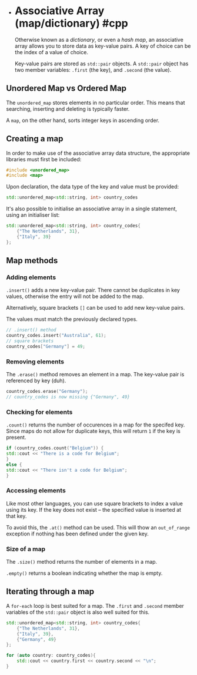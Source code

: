 - # Associative Array (map/dictionary) #cpp 
  Otherwise known as a *dictionary*, or even a *hash map*, an associative array allows you to store data as key-value pairs. A key of choice can be the index of a value of choice.
  
  Key-value pairs are stored as `std::pair` objects. A `std::pair` object has two member variables: `.first` (the key), and `.second` (the value).
## Unordered Map vs Ordered Map
The `unordered_map` stores elements in no particular order. This means that searching, inserting and deleting is typically faster.

A `map`, on the other hand, sorts integer keys in ascending order.
## Creating a map
In order to make use of the associative array data structure, the appropriate libraries must first be included:
```cpp
#include <unordered_map>
#include <map>
```
Upon declaration, the data type of the key and value must be provided:
```cpp
std::unordered_map<std::string, int> country_codes
```
It's also possible to initialise an associative array in a single statement, using an initialiser list:
```cpp
std::unordered_map<std::string, int> country_codes{
	{"The Netherlands", 31},
	{"Italy", 39}
};
```
## Map methods
### Adding elements
`.insert()` adds a new key-value pair. There cannot be duplicates in key values, otherwise the entry will not be added to the map.

Alternatively, square brackets `[]` can be used to add new key-value pairs.

The values must match the previously declared types.
```cpp
// .insert() method
country_codes.insert("Australia", 61);
// square brackets
country_codes["Germany"] = 49;
```
### Removing elements
The `.erase()` method removes an element in a map. The key-value pair is referenced by key (duh).
```cpp
country_codes.erase("Germany");
// country_codes is now missing {"Germany", 49}
```
### Checking for elements
`.count()` returns the number of occurences in a map for the specifed key. Since maps do not allow for duplicate keys, this will return `1` if the key is present.
```cpp
if (country_codes.count("Belgium")) {
std::cout << "There is a code for Belgium";
}
else {
std::cout << "There isn't a code for Belgium";
}
```
### Accessing elements
Like most other languages, you can use square brackets to index a value using its key. If the key does not exist – the specified value is inserted at that key.

To avoid this, the `.at()` method can be used. This will thow an `out_of_range` exception if nothing has been defined under the given key.
### Size of a map
The `.size()` method returns the number of elements in a map.

`.empty()` returns a boolean indicating whether the map is empty.
## Iterating through a map
A `for-each` loop is best suited for a map. The `.first` and `.second` member variables of the `std::pair` object is also well suited for this.
```cpp
std::unordered_map<std::string, int> country_codes{
	{"The Netherlands", 31},
	{"Italy", 39},
	{"Germany", 49}
};

for (auto country: country_codes){
	std::cout << country.first << country.second << "\n";
}

```